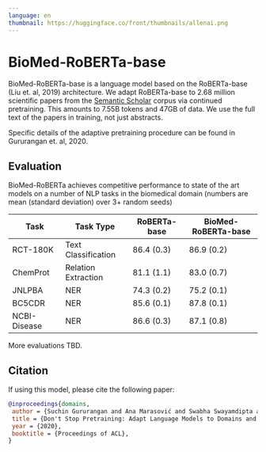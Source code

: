 ```yaml
---
language: en
thumbnail: https://huggingface.co/front/thumbnails/allenai.png
---
```


# BioMed-RoBERTa-base

BioMed-RoBERTa-base is a language model based on the RoBERTa-base (Liu et. al, 2019) architecture. We adapt RoBERTa-base to 2.68 million scientific papers from the [Semantic Scholar](https://www.semanticscholar.org) corpus via continued pretraining. This amounts to 7.55B tokens and 47GB of data. We use the full text of the papers in training, not just abstracts.

Specific details of the adaptive pretraining procedure can be found in Gururangan et. al, 2020. 


## Evaluation

BioMed-RoBERTa achieves competitive performance to state of the art models on a number of NLP tasks in the biomedical domain (numbers are mean (standard deviation) over 3+ random seeds)


| Task         | Task Type           | RoBERTa-base | BioMed-RoBERTa-base |
|--------------|---------------------|--------------|---------------------|
| RCT-180K     | Text Classification | 86.4 (0.3)   | 86.9 (0.2)          |
| ChemProt     | Relation Extraction | 81.1 (1.1)   | 83.0 (0.7)          |
| JNLPBA       | NER                 | 74.3 (0.2)   | 75.2 (0.1)          |
| BC5CDR       | NER                 | 85.6 (0.1)   | 87.8 (0.1)          |
| NCBI-Disease | NER                 | 86.6 (0.3)   | 87.1 (0.8)          |

More evaluations TBD.

## Citation

If using this model, please cite the following paper:

```bibtex
@inproceedings{domains,
 author = {Suchin Gururangan and Ana Marasović and Swabha Swayamdipta and Kyle Lo and Iz Beltagy and Doug Downey and Noah A. Smith},
 title = {Don't Stop Pretraining: Adapt Language Models to Domains and Tasks},
 year = {2020},
 booktitle = {Proceedings of ACL},
}
```
